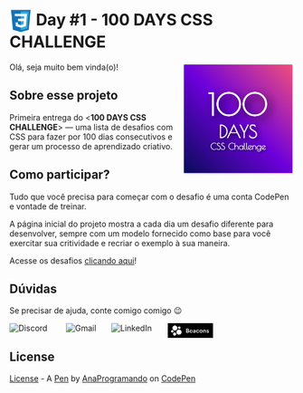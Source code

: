 # <img align="center" alt="Icon-CSS" height="40" src="https://github.com/devicons/devicon/blob/9f4f5cdb393299a81125eb5127929ea7bfe42889/icons/css3/css3-original.svg"> Day #1 - 100 DAYS CSS CHALLENGE

<div>
  <img align="right" alt="Menina" width="200px" src="https://github.com/AnaProgramando/day1-100-days-css-challenge/blob/a7b46854359e29db205d32e9e7e053cb1f8c016d/Day1.PNG"/>
</div>

Olá, seja muito bem vinda(o)!

## Sobre esse projeto
Primeira entrega do <**100 DAYS CSS CHALLENGE**> — uma lista de desafios com CSS para fazer por 100 dias consecutivos e gerar um processo de aprendizado criativo.

## Como participar?
Tudo que você precisa para começar com o desafio é uma conta CodePen e vontade de treinar.

A página inicial do projeto mostra a cada dia um desafio diferente para desenvolver, sempre com um modelo fornecido como base para você exercitar sua critividade e recriar o exemplo à sua maneira.

Acesse os desafios <a href="https://100dayscss.com/">clicando aqui</a>!

## Dúvidas

Se precisar de ajuda, conte comigo comigo 😉

[<img align="left" alt="Discord" width="100px" src="https://img.shields.io/badge/Discord-7289DA?style=for-the-badge&logo=discord&logoColor=white"/>](https://discord.gg/C4PFK4W4HN)
[<img align="left" alt="Gmail" width="80px" src="https://img.shields.io/badge/Gmail-D14836?style=for-the-badge&logo=gmail&logoColor=white"/>](mailto:anabe.valentim@gmail.com)
[<img align="left" alt="LinkedIn" width="100px" src="https://img.shields.io/badge/LinkedIn-0077B5?style=for-the-badge&logo=linkedin&logoColor=white"/>](https://www.linkedin.com/in/ana-beatriz-valentim)
[<img align="left" alt="Beacons" width="80px" src="https://github.com/AnaProgramando/AnaProgramando/blob/31ac40741768033915a37ec0f949984bf6aad2d1/beacons_logo.png"/>](https://beacons.page/anaprogramando)
<br>

## License

[License](https://codepen.io/anaprogramando/pen/WNjLQyQ/license) - A [Pen](https://codepen.io/anaprogramando/pen/WNjLQyQ) by [AnaProgramando](https://codepen.io/anaprogramando) on [CodePen](https://codepen.io)
